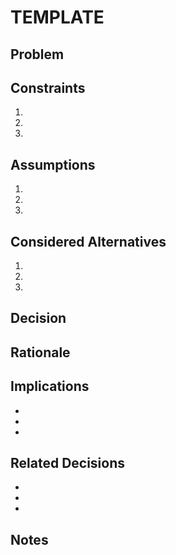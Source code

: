 # TEMPLATE

## Problem

## Constraints

1.
2.
3.

## Assumptions

1.
2.
3.

## Considered Alternatives

1.
2.
3.

## Decision

## Rationale

## Implications

-
-
-

## Related Decisions

- []()
- []()
- []()

## Notes
